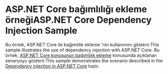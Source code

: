 # <a name="aspnet-core-dependency-injection-sample"></a><span data-ttu-id="83300-101">ASP.NET Core bağımlılığı ekleme örneği</span><span class="sxs-lookup"><span data-stu-id="83300-101">ASP.NET Core Dependency Injection Sample</span></span>

<span data-ttu-id="83300-102">Bu örnek, ASP.NET Core ile bağımlılık ekleme 'nin kullanımını gösterir.</span><span class="sxs-lookup"><span data-stu-id="83300-102">This sample illustrates the use of dependency injection with ASP.NET Core.</span></span> <span data-ttu-id="83300-103">Bu örnek, [ASP.NET Core konusunun bağımlılık ekleme](https://docs.microsoft.com/aspnet/core/fundamentals/dependency-injection) konusunda açıklanan senaryoyu gösterir.</span><span class="sxs-lookup"><span data-stu-id="83300-103">This sample demonstrates the scenario described in the [Dependency injection in ASP.NET Core](https://docs.microsoft.com/aspnet/core/fundamentals/dependency-injection) topic.</span></span>
